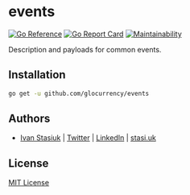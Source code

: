 # events

[![Go Reference](https://pkg.go.dev/badge/github.com/glocurrency/events.svg)](https://pkg.go.dev/github.com/glocurrency/events)
[![Go Report Card](https://goreportcard.com/badge/github.com/glocurrency/events)](https://goreportcard.com/report/github.com/glocurrency/events)
[![Maintainability](https://api.codeclimate.com/v1/badges/bc9ba81f4c9d3bf77407/maintainability)](https://codeclimate.com/github/glocurrency/events/maintainability)

Description and payloads for common events.

## Installation

```bash
go get -u github.com/glocurrency/events
```

## Authors
- [Ivan Stasiuk](https://github.com/brokeyourbike) | [Twitter](https://twitter.com/brokeyourbike) | [LinkedIn](https://www.linkedin.com/in/brokeyourbike) | [stasi.uk](https://stasi.uk)

## License
[MIT License](https://github.com/glocurrency/events/blob/main/LICENSE)
